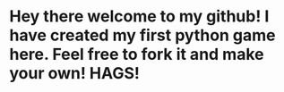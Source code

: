 # Hey there welcome to my github! I have created my first python game here. Feel free to fork it and make your own! HAGS!
